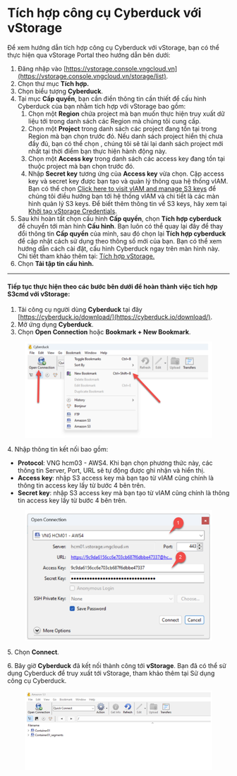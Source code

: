 # Tích hợp công cụ Cyberduck với vStorage

Để xem hướng dẫn tích hợp công cụ Cyberduck với vStorage, bạn có thể thực hiện qua vStorage Portal theo hướng dẫn bên dưới:&#x20;

1. Đăng nhập vào [https://vstorage.console.vngcloud.vn](https://vstorage.console.vngcloud.vn/storage/list).
2. Chọn thư mục **Tích hợp.**
3. Chọn biểu tượng **Cyberduck**.
4. Tại mục **Cấp quyền**, bạn cần điền thông tin cần thiết để cấu hình Cyberduck của bạn nhằm tích hợp với vStorage bao gồm:
   1. Chọn một **Region** chứa project mà bạn muốn thực hiện truy xuất dữ liệu tới trong danh sách các Region mà chúng tôi cung cấp.
   2. Chọn một **Project** trong danh sách các project đang tồn tại trong Region mà bạn chọn trước đó. Nếu danh sách project hiển thị chưa đầy đủ, bạn có thể chọn , chúng tôi sẽ tải lại danh sách project mới nhất tại thời điểm bạn thực hiện hành động này.
   3. Chọn một **Access key** trong danh sách các access key đang tồn tại thuộc project mà bạn chọn trước đó.
   4. Nhập **Secret key** tương ứng của **Access key** vừa chọn. Cặp access key và secret key được bạn tạo và quản lý thông qua hệ thống vIAM. Bạn có thể chọn [Click here to visit vIAM and manage S3 keys](https://iam.console.vngcloud.vn/vstorage-credentials/s3) để chúng tôi điều hướng bạn tới hệ thống vIAM và chi tiết là các màn hình quản lý S3 keys. Để biết thêm thông tin về S3 keys, hãy xem tại [Khởi tạo vStorage Credentials](../../quan-ly-truy-cap/quan-ly-tai-khoan-truy-cap-vstorage/tai-khoan-service-account/khoi-tao-vstorage-credentials/).
5. Sau khi hoàn tất chọn cấu hình **Cấp quyền**, chọn **Tích hợp cyberduck** để chuyển tới màn hình **Cấu hình**. Bạn luôn có thể quay lại đây để thay đổi thông tin **Cấp quyền** của mình, sau đó chọn lại **Tích hợp cyberduck** để cập nhật cách sử dụng theo thông số mới của bạn. Bạn có thể xem hướng dẫn cách cài đặt, cấu hình Cyberduck ngay trên màn hình này. Chi tiết tham khảo thêm tại: [Tích hợp vStorage.](https://vstorage.console.vngcloud.vn/integration/integration)
6. Chọn **Tải tập tin cấu hình.**

***

#### **Tiếp tục thực hiện theo các bước bên dưới để hoàn thành việc tích hợp S3cmd với vStorage:**  <a href="#tichhopcongcucyberduckvoivstorage-tieptucthuchientheocacbuocbenduoidehoanthanhviectichhops3cmdvoivst" id="tichhopcongcucyberduckvoivstorage-tieptucthuchientheocacbuocbenduoidehoanthanhviectichhops3cmdvoivst"></a>

1. Tải công cụ người dùng **Cyberduck** tại đây [https://cyberduck.io/download/](https://cyberduck.io/download/).
2. Mở ứng dụng **Cyberduck**.&#x20;
3. Chọn **Open Connection** hoặc **Bookmark + New Bookmark**.

<figure><img src="../../../../../.gitbook/assets/image (530).png" alt=""><figcaption></figcaption></figure>

4\. Nhập thông tin kết nối bao gồm:

* **Protocol**: VNG hcm03 - AWS4. Khi bạn chọn phương thức này, các thông tin Server, Port, URL sẽ tự động được ghi nhận và hiển thị.
* **Access key**: nhập S3 access key mà bạn tạo từ vIAM cũng chính là thông tin access key lấy từ bước 4 bên trên.
* **Secret key**: nhập S3 access key mà bạn tạo từ vIAM cũng chính là thông tin access key lấy từ bước 4 bên trên.

<figure><img src="../../../../../.gitbook/assets/image (531).png" alt=""><figcaption></figcaption></figure>

5\. Chọn **Connect**.

6\. Bây giờ **Cyberduck** đã kết nối thành công tới **vStorage**. Bạn đã có thể sử dụng Cyberduck để truy xuất tới vStorage, tham khảo thêm tại Sử dụng công cụ Cyberduck.

<figure><img src="../../../../../.gitbook/assets/image (532).png" alt=""><figcaption></figcaption></figure>
